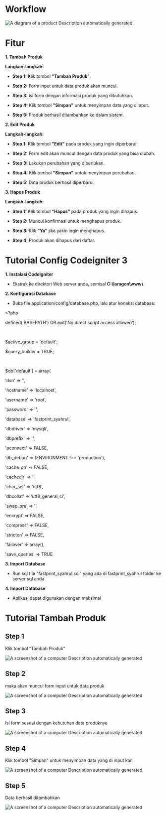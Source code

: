 # Workflow

![A diagram of a product Description automatically
generated](./images/image1.png)

# Fitur

**1. Tambah Produk**

**Langkah-langkah:**

-   **Step 1:** Klik tombol **"Tambah Produk"**.

-   **Step 2:** Form input untuk data produk akan muncul.

-   **Step 3:** Isi form dengan informasi produk yang dibutuhkan.

-   **Step 4:** Klik tombol **"Simpan"** untuk menyimpan data yang
    diinput.

-   **Step 5:** Produk berhasil ditambahkan ke dalam sistem.

**2. Edit Produk**

**Langkah-langkah:**

-   **Step 1:** Klik tombol **"Edit"** pada produk yang ingin
    diperbarui.

-   **Step 2:** Form edit akan muncul dengan data produk yang bisa
    diubah.

-   **Step 3:** Lakukan perubahan yang diperlukan.

-   **Step 4:** Klik tombol **"Simpan"** untuk menyimpan perubahan.

-   **Step 5:** Data produk berhasil diperbarui.

**3. Hapus Produk**

**Langkah-langkah:**

-   **Step 1:** Klik tombol **"Hapus"** pada produk yang ingin dihapus.

-   **Step 2:** Muncul konfirmasi untuk menghapus produk.

-   **Step 3:** Klik **"Ya"** jika yakin ingin menghapus.

-   **Step 4:** Produk akan dihapus dari daftar.

# Tutorial Config Codeigniter 3

**1. Instalasi CodeIgniter**

-   Ekstrak ke direktori Web server anda, semisal **C:\\laragon\\www\\**

**2. Konfigurasi Database**

-   Buka file application/config/database.php, lalu atur koneksi
    database:

\<?php

defined(\'BASEPATH\') OR exit(\'No direct script access allowed\');

​

\$active_group = \'default\';

\$query_builder = TRUE;

​

\$db\[\'default\'\] = array(

\'dsn\' =\> \'\',

\'hostname\' =\> \'localhost\',

\'username\' =\> \'root\',

\'password\' =\> \'\',

\'database\' =\> \'fastprint_syahrul\',

\'dbdriver\' =\> \'mysqli\',

\'dbprefix\' =\> \'\',

\'pconnect\' =\> FALSE,

\'db_debug\' =\> (ENVIRONMENT !== \'production\'),

\'cache_on\' =\> FALSE,

\'cachedir\' =\> \'\',

\'char_set\' =\> \'utf8\',

\'dbcollat\' =\> \'utf8_general_ci\',

\'swap_pre\' =\> \'\',

\'encrypt\' =\> FALSE,

\'compress\' =\> FALSE,

\'stricton\' =\> FALSE,

\'failover\' =\> array(),

\'save_queries\' =\> TRUE

**3. Import Database**

-   Run sql file "fastprint_syahrul.sql" yang ada di fastprint_syahrul folder ke
    server sql anda

**4. Import Database**

-   Aplikasi dapat digunakan dengan maksimal

# Tutorial Tambah Produk

## Step 1

Klik tombol "Tambah Produk"

![A screenshot of a computer Description automatically
generated](./images/image2.png)

## Step 2

maka akan muncul form input untuk data produk

![A screenshot of a computer Description automatically
generated](./images/image3.png)

## Step 3

Isi form sesuai dengan kebutuhan data produknya

![A screenshot of a computer Description automatically
generated](./images/image4.png)

## Step 4

Klik tombol "Simpan" untuk menyimpan data yang di input kan

![A screenshot of a computer Description automatically
generated](./images/image5.png)
## 

## Step 5

Data berhasil ditambahkan

![A screenshot of a computer Description automatically
generated](./images/image6.png)
